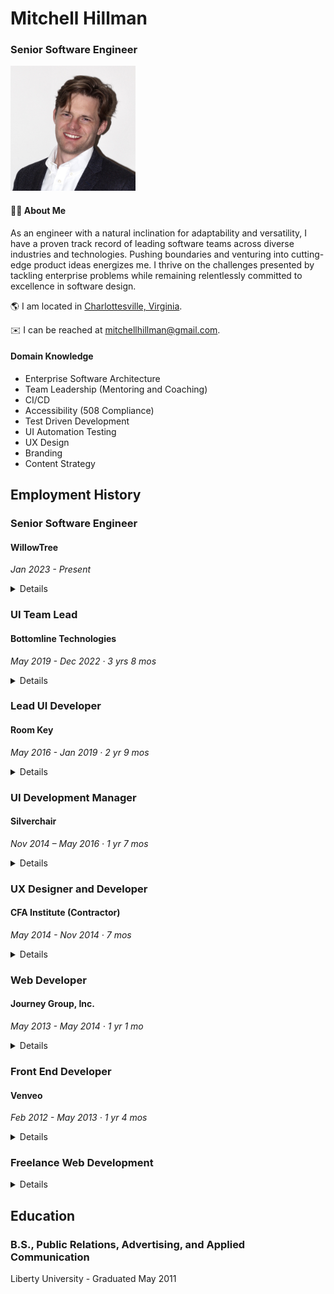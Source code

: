 # Mitchell Hillman

### Senior Software Engineer

<img src="portrait.jpg" alt="portrait" style="width:200px;"/>

#### 🧙‍♂️ About Me 
As an engineer with a natural inclination for adaptability and versatility, I have a proven track record of leading software teams across diverse industries and technologies. Pushing boundaries and venturing into cutting-edge product ideas energizes me. I thrive on the challenges presented by tackling enterprise problems while remaining relentlessly committed to excellence in software design.

🌎 I am located in [Charlottesville, Virginia](https://en.wikipedia.org/wiki/Charlottesville,_Virginia).

✉️ I can be reached at mitchellhillman@gmail.com.

#### Domain Knowledge

- Enterprise Software Architecture
- Team Leadership (Mentoring and Coaching)
- CI/CD
- Accessibility (508 Compliance)
- Test Driven Development
- UI Automation Testing 
- UX Design
- Branding
- Content Strategy

## Employment History


### Senior Software Engineer
#### WillowTree
_Jan 2023 - Present_
<details>
  <summary>Details</summary>
  
In my role as a member of an Agile team, I provided support for various client products and technologies, with a specific focus on notable companies like Mastercard and FOX.

- React
- Roku (BrightScript)
- Clover Payments API
- Samsung Tizen
- Lightning.JS
- Jenkins
- Azure
- Nginx
</details>

### UI Team Lead
#### Bottomline Technologies
_May 2019 - Dec 2022 · 3 yrs 8 mos_

<details>
  <summary>Details</summary>

I successfully implemented and provided ongoing support for an internal UI component library. Additionally, I took the lead in managing UI tasks for a team of three developers, specifically focused on supporting an enterprise SAAS product which is a market leader in Legal Spend Management.

- React
- Micro-frontends
- NPM
- Nexus
- Jenkins
- Storybook
- JSS
- Accessibility 
- Jest, React Testing Library, Cypress
- D3.js
</details>

### Lead UI Developer
#### Room Key
_May 2016 - Jan 2019 · 2 yr 9 mos_

<details>
  <summary>Details</summary>

I took the lead as a product designer and UI developer for a Hotel Search engine. My responsibilities included translating product strategy into UX design prototypes and bringing them to life through front-end code implementation.

- React (Preact)
- Jest, Enzyme, Cypress, Webdriver.io
- Mapbox
- Clojure (ClojureScript)
</details>


### UI Development Manager
#### Silverchair
_Nov 2014 – May 2016 · 1 yr 7 mos_

<details>
  <summary>Details</summary>
In my role as a manager, I oversaw a team of six UI developers who were responsible for building branded themes for a custom publishing platform.
  
- .NET
- Razor
- SASS
</details>

### UX Designer and Developer
#### CFA Institute (Contractor)
_May 2014 - Nov 2014 · 7 mos_

<details>
  <summary>Details</summary>

In my role as a contractor, I was responsible for designing and implementing a comprehensive redesign of the main navigation for an enterprise website. This initiative was guided by rigorous user testing, with a particular emphasis on catering to the needs of international users.

- UX Design 
- User Testing
- Wireframes / Prototypes
</details>

### Web Developer
#### Journey Group, Inc.
_May 2013 - May 2014 · 1 yr 1 mo_

<details>
  <summary>Details</summary>

As an integral part of a branding and editorial studio, I specialized in delivering custom web design and development solutions for a diverse range of clients.

- Product Design
- PHP 
- Drupal 
- MySQL
</details>

### Front End Developer
#### Venveo
_Feb 2012 - May 2013 · 1 yr 4 mos_

<details>
  <summary>Details</summary>
  
I transformed static designs into flawlessly precise HTML/CSS code, specifically tailored for use as CMS themes.
</details>

### Freelance Web Development

<details>
  <summary>Details</summary>

Through numerous personal and freelance projects, I have cultivated a comprehensive understanding of various web technologies.

- Ruby on Rails
- Laravel
- Jekyll
- Angular.js
</details>

## Education
### B.S., Public Relations, Advertising, and Applied Communication
Liberty University - Graduated May 2011
